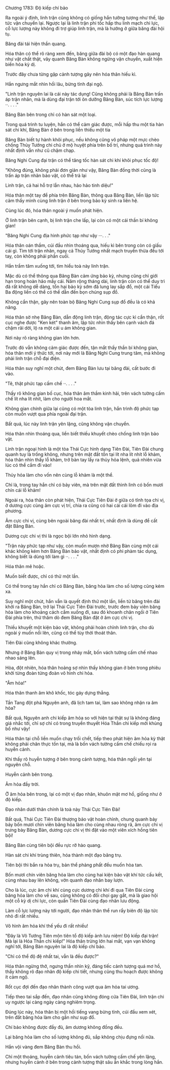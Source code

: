 




Chương 1783: Độ kiếp chí bảo


Ra ngoài ý định, linh trận cũng không có giống hắn tưởng tượng như thế, lập tức vận chuyển lại. Ngược lại là linh trận phi tốc hấp thu linh mạch chi lực, cỗ lực lượng này không đi trợ giúp linh trận, mà là hướng ở giữa băng đài hội tụ.

Băng đài tái hiện thần quang.

Hóa thân có thể rõ ràng xem đến, băng giữa đài bộ có một đạo hàn quang như vật chất thật, vây quanh Băng Bàn không ngừng vận chuyển, xuất hiện biến hóa kỳ dị.

Trước đây chưa từng gặp cảnh tượng gây nên hóa thân hiếu kì.

Hắn ngưng mắt nhìn hồi lâu, bừng tỉnh đại ngộ.

"Linh trận nguyên lai là cái này tác dụng! Cũng không phải là Băng Bàn trấn áp trận nhãn, mà là dùng đại trận tới ôn dưỡng Băng Bàn, súc tích lực lượng ··. . . ."

Băng Bàn bên trong chỉ có hàn sát một loại.

Trong quá trình tu luyện, hắn có thể cảm giác được, mỗi hấp thu một tia hàn sát chi khí, Băng Bàn ở bên trong liền thiếu một tia

Băng Bàn biết tự hành khôi phục, nếu không cũng vô pháp một mực chèo chống Thủy Tướng chi chủ ở mộ huyệt phía trên bố trí, nhưng quá trình này nhất định vẫn như cũ chậm chạp.

Băng Nghi Cung đại trận có thể tăng tốc hàn sát chi khí khôi phục tốc độ!

"Không đúng, không phải đơn giản như vậy, Băng Bàn đồng thời cũng là trấn áp trận nhãn bảo vật, có thể trả lại

Linh trận, cả hai hỗ trợ lẫn nhau, hảo hảo tinh diệu!"

Hóa thân một tay để phía trên Băng Bàn, thông qua Băng Bàn, liền lập tức cảm thấy mình cùng linh trận ở bên trong bảo kỳ sinh ra liên hệ.

Cùng lúc đó, hóa thân ngoài ý muốn phát hiện.

Ở linh trận bên cạnh, bị linh trận che lấp, lại còn có một cái thần bí không gian!

"Băng Nghi Cung địa hình phức tạp như vậy ···. . ."

Hóa thân oán thầm, cúi đầu nhìn thoáng qua, hiếu kì bên trong còn có giấu cái gì. Tìm tới trận nhãn, ngay cả Thủy Tướng nhất mạch truyền thừa đều tới tay, còn không phải phần cuối.

Hắn trầm tâm xuống tới, tìm hiểu toà này linh trận.

Mặc dù có thể thông qua Băng Bàn cảm ứng bảo kỳ, nhưng cũng chỉ giới hạn trong hoàn hảo mấy cái. Năm rộng tháng dài, linh trận còn có thể duy trì đã rất không dễ dàng, tổn hại bảo kỳ sớm đã lung lay sắp đổ, một cái Tiểu Ba động liền có thể có thể dẫn đến bọn chúng sụp đổ.

Không cẩn thận, gây nên toàn bộ Băng Nghi Cung sụp đổ đều là có khả năng.

Hóa thân sờ nhẹ Băng Bàn, dẫn động linh trận, động tác cực kì cẩn thận, rốt cục nghe được "Ken két" thanh âm, lập tức nhìn thấy bên cạnh vách đá chậm rãi dời, lộ ra một cái u ám không gian.

Nơi này rõ ràng không gian lớn hơn.

Trước đó vẫn không cảm giác được đến, tận mắt thấy thần bí không gian, hóa thân mới ý thức tới, nơi này mới là Băng Nghi Cung trung tâm, mà không phải linh trận chỗ đại điện.

Hóa thân suy nghĩ một chút, đem Băng Bàn lưu tại băng đài, cất bước đi vào.

"Tê, thật phức tạp cấm chế ··. . . ."

Thấy rõ không gian bố cục, hóa thân âm thầm kinh hãi, trên vách tường cấm chế lít nha lít nhít, làm cho người hoa mắt.

Không gian chính giữa lại cũng có một tòa linh trận, hắn trình độ phức tạp còn muốn vượt qua phía ngoài đại trận.

Bất quá, lúc này linh trận yên lặng, cũng không vận chuyển.

Hóa thân nhìn thoáng qua, liền biết thiếu khuyết chèo chống linh trận bảo vật.

Linh trận ngoại hình là một tòa Thái Cực hình dạng Tiên Đài, Tiên Đài chung quanh tuy là trống không, nhưng trên mặt đất tồn tại lít nha lít nhít lỗ khảm, hóa thân nhìn thấy lỗ khảm, trở bàn tay lấy ra thủy hỏa lệnh, quả nhiên vừa lúc có thể cắm đi vào!

Thủy hỏa làm cho vốn nên cùng lỗ khảm là một thể.

Chỉ là, trong tay hắn chỉ có bảy viên, mà trên mặt đất thình lình có bốn mươi chín cái lỗ khảm!

Ngoài ra, hóa thân còn phát hiện, Thái Cực Tiên Đài ở giữa có tĩnh tọa chi vị, ở dương cực cùng âm cực vị trí, chia ra cũng có hai cái cái lõm đi vào địa phương.

Âm cực chi vị, cùng bên ngoài băng đài nhất trí, nhất định là dùng để cất đặt Băng Bàn.

Dương cực chi vị thì là ngọc bội lớn nhỏ hình dạng.

"Trận này phức tạp như vậy, còn muốn mượn nhờ Băng Bàn cùng một cái khác không kém hơn Băng Bàn bảo vật, nhất định có phi phàm tác dụng, không biết là dùng tới làm gì ··. . . ."

Hóa thân mê hoặc.

Muốn biết được, chỉ có thử một lần.

Có thể trong tay hắn chỉ có Băng Bàn, băng hỏa làm cho số lượng cũng kém xa.

Suy nghĩ một chút, hắn vẫn là quyết định thử một lần, liền từ băng trên đài khởi ra Băng Bàn, trở lại Thái Cực Tiên Đài trước, trước đem bảy viên băng hỏa làm cho khoảng cách cắm xuống đi, sau đó khoanh chân ngồi ở Tiên Đài phía trên, thử thăm dò đem Băng Bàn đặt ở âm cực chi vị.

Thiếu khuyết một kiện bảo vật, không phải hoàn chỉnh linh trận, cho dù ngoài ý muốn nổi lên, cũng có thể tùy thời thoát thân.

Tiên Đài cũng không khác thường.

Nhưng ở Băng Bàn quy vị trong nháy mắt, bốn vách tường cấm chế nhao nhao sáng lên.

Hòa, đột nhiên, hóa thân hoảng sợ nhìn thấy không gian ở bên trong phiêu khởi từng đoàn từng đoàn vô hình chi hỏa.

"Âm hỏa!"

Hóa thân thanh âm khô khốc, tóc gáy dựng thẳng.

Tần Tang đột phá Nguyên anh, đã lịch tam tai, làm sao không nhận ra âm hỏa?

Bất quá, Nguyên anh chi kiếp âm hỏa so với hiện tại thật sự là không đáng giá nhắc tới, chỉ sợ chỉ có trong truyền thuyết Hóa Thần chi kiếp mới khủng bố như vậy!

Hóa thân tại chỗ liền muốn chạy trối chết, tiếp theo phát hiện âm hỏa kỳ thật không phải chân thực tồn tại, mà là bốn vách tường cấm chế chiếu rọi ra huyễn cảnh.

Khi thấy rõ huyễn tượng ở bên trong cảnh tượng, hóa thân ngồi yên tại nguyên chỗ.

Huyễn cảnh bên trong.

Âm hỏa đầy trời.

Ở âm hỏa bên trong, lại có một vị đạo nhân, khuôn mặt mơ hồ, giống như ở độ kiếp.

Đạo nhân dưới thân chính là toà này Thái Cực Tiên Đài!

Bất quá, Thái Cực Tiên Đài thượng bảo vật hoàn chỉnh, chung quanh bảy bảy bốn mươi chín viên băng hỏa làm cho cùng nhau ròng rã, âm cực chi vị trưng bày Băng Bàn, dương cực chi vị thì đặt vào một viên xích hồng tiên bội!

Băng Bàn cùng tiên bội đều rực rỡ hào quang.

Hàn sát chi khí trùng thiên, hóa thành một đạo băng trụ.

Tiên bội thì bắn ra hỏa trụ, bản thể phảng phất đều muốn hòa tan.

Bốn mươi chín viên băng hỏa làm cho cùng hai kiện bảo vật khí tức cấu kết, cùng nhau bay lên không, vờn quanh đạo nhân bay lượn.

Cho là lúc, cực âm chi khí cùng cực dương chi khí đi qua Tiên Đài cùng băng hỏa làm cho về sau, cũng không có đối chọi gay gắt, mà là giao hội một cỗ kỳ dị chi lực, còn quấn Tiên Đài cùng đạo nhân lưu động.

Làm cỗ lực lượng này tới người, đạo nhân thân thể run rẩy biên độ lập tức nhỏ đi rất nhiều.

Vô hình âm hỏa khí thế yếu đi rất nhiều!

"Đây là Vô Tướng Tiên môn tiên tổ độ kiếp ảnh lưu niệm! Độ kiếp đại trận! Mà lại là Hóa Thần chi kiếp!" Hóa thân trừng lớn hai mắt, vạn vạn không nghĩ tới, Băng Bàn nguyên lai là độ kiếp chí bảo.

"Chỉ có thể độ đệ nhất tai, vẫn là đều được?"

Hóa thân ngừng thở, ngưng thần nhìn kỹ, đáng tiếc cảnh tượng quá mơ hồ, thấy không rõ đạo nhân độ kiếp chi tiết, nhưng cũng thu hoạch được không ít cảm ngộ.

Rốt cục đợi đến đạo nhân thành công vượt qua âm hỏa tai ương.

Tiếp theo tai sắp đến, đạo nhân cũng không đóng cửa Tiên Đài, linh trận chi uy ngược lại càng ngày càng nghiêm trọng.

Đúng lúc này, hóa thân bị một hồi tiếng vang bừng tỉnh, cúi đầu xem xét, trên đất băng hỏa làm cho gần như sụp đổ.

Chí bảo không được đầy đủ, âm dương không đồng đều.

Lại băng hỏa làm cho số lượng không đủ, sắp không chịu đựng nổi nữa.

Hắn vội vàng đem Băng Bàn thu hồi.

Chỉ một thoáng, huyễn cảnh tiêu tán, bốn vách tường cấm chế yên lặng, nhưng huyễn cảnh ở bên trong cảnh tượng thật sâu ấn khắc trong lòng hắn.





